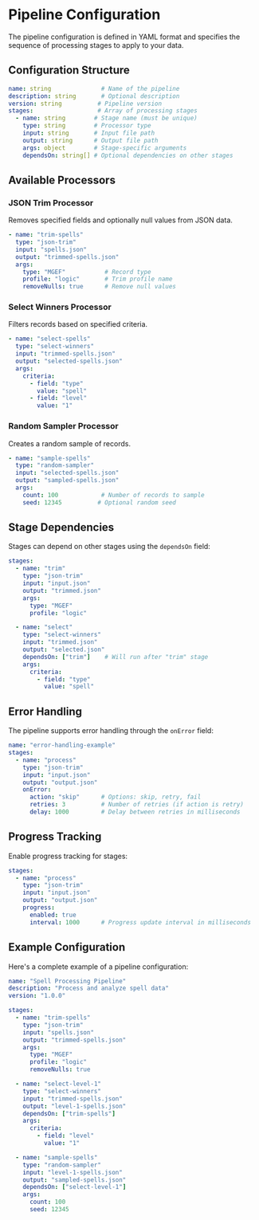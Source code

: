 # Pipeline Configuration

The pipeline configuration is defined in YAML format and specifies the sequence of processing stages to apply to your data.

## Configuration Structure

```yaml
name: string              # Name of the pipeline
description: string       # Optional description
version: string          # Pipeline version
stages:                  # Array of processing stages
  - name: string        # Stage name (must be unique)
    type: string        # Processor type
    input: string       # Input file path
    output: string      # Output file path
    args: object        # Stage-specific arguments
    dependsOn: string[] # Optional dependencies on other stages
```

## Available Processors

### JSON Trim Processor

Removes specified fields and optionally null values from JSON data.

```yaml
- name: "trim-spells"
  type: "json-trim"
  input: "spells.json"
  output: "trimmed-spells.json"
  args:
    type: "MGEF"           # Record type
    profile: "logic"       # Trim profile name
    removeNulls: true      # Remove null values
```

### Select Winners Processor

Filters records based on specified criteria.

```yaml
- name: "select-spells"
  type: "select-winners"
  input: "trimmed-spells.json"
  output: "selected-spells.json"
  args:
    criteria:
      - field: "type"
        value: "spell"
      - field: "level"
        value: "1"
```

### Random Sampler Processor

Creates a random sample of records.

```yaml
- name: "sample-spells"
  type: "random-sampler"
  input: "selected-spells.json"
  output: "sampled-spells.json"
  args:
    count: 100            # Number of records to sample
    seed: 12345          # Optional random seed
```

## Stage Dependencies

Stages can depend on other stages using the `dependsOn` field:

```yaml
stages:
  - name: "trim"
    type: "json-trim"
    input: "input.json"
    output: "trimmed.json"
    args:
      type: "MGEF"
      profile: "logic"

  - name: "select"
    type: "select-winners"
    input: "trimmed.json"
    output: "selected.json"
    dependsOn: ["trim"]    # Will run after "trim" stage
    args:
      criteria:
        - field: "type"
          value: "spell"
```

## Error Handling

The pipeline supports error handling through the `onError` field:

```yaml
name: "error-handling-example"
stages:
  - name: "process"
    type: "json-trim"
    input: "input.json"
    output: "output.json"
    onError:
      action: "skip"      # Options: skip, retry, fail
      retries: 3          # Number of retries (if action is retry)
      delay: 1000         # Delay between retries in milliseconds
```

## Progress Tracking

Enable progress tracking for stages:

```yaml
stages:
  - name: "process"
    type: "json-trim"
    input: "input.json"
    output: "output.json"
    progress:
      enabled: true
      interval: 1000      # Progress update interval in milliseconds
```

## Example Configuration

Here's a complete example of a pipeline configuration:

```yaml
name: "Spell Processing Pipeline"
description: "Process and analyze spell data"
version: "1.0.0"

stages:
  - name: "trim-spells"
    type: "json-trim"
    input: "spells.json"
    output: "trimmed-spells.json"
    args:
      type: "MGEF"
      profile: "logic"
      removeNulls: true

  - name: "select-level-1"
    type: "select-winners"
    input: "trimmed-spells.json"
    output: "level-1-spells.json"
    dependsOn: ["trim-spells"]
    args:
      criteria:
        - field: "level"
          value: "1"

  - name: "sample-spells"
    type: "random-sampler"
    input: "level-1-spells.json"
    output: "sampled-spells.json"
    dependsOn: ["select-level-1"]
    args:
      count: 100
      seed: 12345
``` 